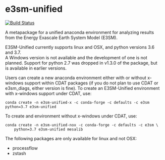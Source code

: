 # e3sm-unified

[![Build Status](https://travis-ci.org/E3SM-Project/e3sm-unified.svg?branch=master)](https://travis-ci.org/E3SM-Project/e3sm-unified)

A metapackage for a unified anaconda environment for analyzing results from
the Energy Exascale Earth System Model (E3SM).

E3SM-Unified currently supports linux and OSX, and python versions 3.6 and 3.7.  
A Windows version is not available and the development of one is not planned. Support
for python 2.7 was dropped in v1.3.0 of the package, but is available in earlier
versions.

Users can create a new anaconda environment either with or without x-windows support
within CDAT packages (if you do not plan to use CDAT or e3sm_diags, either version is
fine).  To create an E3SM-Unified environment with x-windows support under CDAT, use:
```
conda create -n e3sm-unified-x -c conda-forge -c defaults -c e3sm python=3.7 e3sm-unified
```
To create and environment without x-windows under CDAT, use:
```
conda create -n e3sm-unified-nox -c conda-forge -c defaults -c e3sm \
    python=3.7 e3sm-unified mesalib
```

 The following packages are only available for linux and not OSX:
 - processflow
 - zstash
